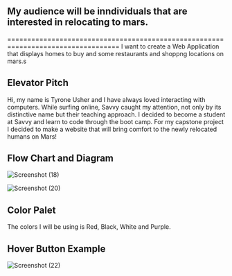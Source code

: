 


 ## My audience will be inndividuals that are interested in relocating to mars.
==================================================================================
I want to create a Web Application that displays homes to buy and some restaurants and shoppng locations on mars.s

## Elevator Pitch
Hi, my name is Tyrone Usher and I have always loved interacting with computers.  While surfing online,
Savvy caught my attention, not only by its distinctive name but their teaching approach. I decided to become a 
student at Savvy and learn to code through the boot camp.  For my capstone project I decided to make a website 
that will bring comfort to the newly relocated humans on Mars!

## Flow Chart and Diagram

![Screenshot (18)](https://user-images.githubusercontent.com/86023106/124033184-408e9880-d9bf-11eb-81fb-9ccb712de2b9.png)


![Screenshot (20)](https://user-images.githubusercontent.com/86023106/124033431-8b101500-d9bf-11eb-852b-46d2ecbfcad3.png)

## Color Palet
The colors I will  be using is Red, Black, White and Purple.


## Hover Button Example
![Screenshot (22)](https://user-images.githubusercontent.com/86023106/124034311-a7608180-d9c0-11eb-8866-7cba37780380.png)





